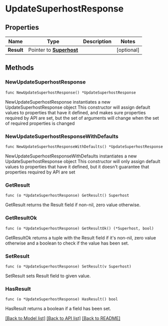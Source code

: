 # UpdateSuperhostResponse

## Properties

Name | Type | Description | Notes
------------ | ------------- | ------------- | -------------
**Result** | Pointer to [**Superhost**](Superhost.md) |  | [optional] 

## Methods

### NewUpdateSuperhostResponse

`func NewUpdateSuperhostResponse() *UpdateSuperhostResponse`

NewUpdateSuperhostResponse instantiates a new UpdateSuperhostResponse object
This constructor will assign default values to properties that have it defined,
and makes sure properties required by API are set, but the set of arguments
will change when the set of required properties is changed

### NewUpdateSuperhostResponseWithDefaults

`func NewUpdateSuperhostResponseWithDefaults() *UpdateSuperhostResponse`

NewUpdateSuperhostResponseWithDefaults instantiates a new UpdateSuperhostResponse object
This constructor will only assign default values to properties that have it defined,
but it doesn't guarantee that properties required by API are set

### GetResult

`func (o *UpdateSuperhostResponse) GetResult() Superhost`

GetResult returns the Result field if non-nil, zero value otherwise.

### GetResultOk

`func (o *UpdateSuperhostResponse) GetResultOk() (*Superhost, bool)`

GetResultOk returns a tuple with the Result field if it's non-nil, zero value otherwise
and a boolean to check if the value has been set.

### SetResult

`func (o *UpdateSuperhostResponse) SetResult(v Superhost)`

SetResult sets Result field to given value.

### HasResult

`func (o *UpdateSuperhostResponse) HasResult() bool`

HasResult returns a boolean if a field has been set.


[[Back to Model list]](../README.md#documentation-for-models) [[Back to API list]](../README.md#documentation-for-api-endpoints) [[Back to README]](../README.md)


